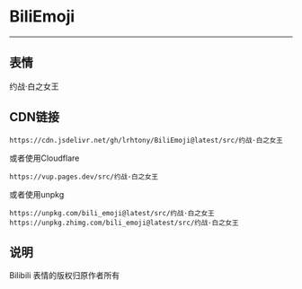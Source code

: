 # BiliEmoji
---
## 表情
约战·白之女王
## CDN链接
```
https://cdn.jsdelivr.net/gh/lrhtony/BiliEmoji@latest/src/约战·白之女王
```
或者使用Cloudflare
```
https://vup.pages.dev/src/约战·白之女王
```
或者使用unpkg
```
https://unpkg.com/bili_emoji@latest/src/约战·白之女王
https://unpkg.zhimg.com/bili_emoji@latest/src/约战·白之女王
```
## 说明
Bilibili 表情的版权归原作者所有
